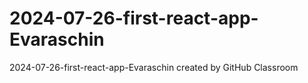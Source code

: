 # 2024-07-26-first-react-app-Evaraschin
2024-07-26-first-react-app-Evaraschin created by GitHub Classroom
